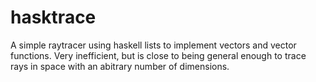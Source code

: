 # hasktrace
A simple raytracer using haskell lists to implement vectors and vector functions.
Very inefficient, but is close to being general enough to trace rays in space with an abitrary number of dimensions.
